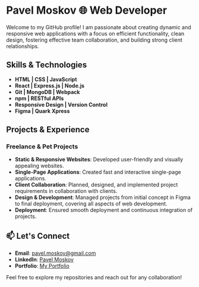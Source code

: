 # Pavel Moskov 🌐 Web Developer

Welcome to my GitHub profile! I am passionate about creating dynamic and responsive web applications with a focus on efficient functionality, clean design, fostering effective team collaboration, and building strong client relationships.

## Skills & Technologies
- **HTML | CSS | JavaScript**
- **React | Express.js | Node.js**
- **Git | MongoDB | Webpack**
- **npm | RESTful APIs**
- **Responsive Design | Version Control**
- **Figma | Quark Xpress**

## Projects & Experience
### Freelance & Pet Projects
- **Static & Responsive Websites**: Developed user-friendly and visually appealing websites.
- **Single-Page Applications**: Created fast and interactive single-page applications.
- **Client Collaboration**: Planned, designed, and implemented project requirements in collaboration with clients.
- **Design & Development**: Managed projects from initial concept in Figma to final deployment, covering all aspects of web development.
- **Deployment**: Ensured smooth deployment and continuous integration of projects.

## 📫 Let's Connect
- **Email**: [pavel.moskov@gmail.com](mailto:pavel.moskov@gmail.com)
- **LinkedIn**: [Pavel Moskov](https://www.linkedin.com/in/pavel-moskov-16844523a)
- **Portfolio**: [My Portfolio](https://paulmoskow.github.io/portfolio)

Feel free to explore my repositories and reach out for any collaboration!

